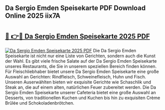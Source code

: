 ## Da Sergio Emden Speisekarte PDF Download Online 2025 iix7A

# <h2><a href="http://gc6md8.nevu.top/?p=Da+Sergio+Emden+Speisekarte">🔗 👉🔴 Da Sergio Emden Speisekarte 2025 PDF</a></h2>

[![Da Sergio Emden Speisekarte 2025 PDF](https://i.imgur.com/dBaPXMq.png)](http://gc6md8.nevu.top/?p=Da+Sergio+Emden+Speisekarte)
Die Da Sergio Emden Speisekarte ist nicht nur eine Liste von Gerichten, sondern auch die Kunst der Wahl. Es gibt viele frische Salate auf der Da Sergio Emden Speisekarte unseres Restaurants, die Sie in unserem speziellen Bereich finden können. Für Fleischliebhaber bietet unsere Da Sergio Emden Speisekarte eine große Auswahl an Gerichten: Rindfleisch, Schweinefleisch, Huhn und Fisch. Unseren Auserwählten bieten wir exquisite Gerichte wie Schaschlik und Steak an, die auf einem alten, natürlichen Feuer zubereitet werden. Die Da Sergio Emden Speisekarte unserer Cafeteria bietet eine große Auswahl an Desserts, von traditionellen Kuchen und Kuchen bis hin zu exquisiten Crème Brûlée und Schokoladenbrötchen.
